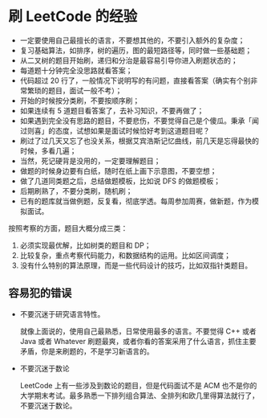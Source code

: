 # 刷 LeetCode 的经验

- 一定要使用自己最擅长的语言，不要想其他的，不要引入额外的复杂度；
- 复习基础算法，如排序，树的遍历，图的最短路径等，同时做一些基础题；
- 从二叉树的题目开始刷，递归和分治是最容易引导你进入刷题状态的；
- 每道题十分钟完全没思路就看答案；
- 代码超过 20 行了，一般情况下说明写的有问题，直接看答案（确实有个别非常繁琐的题目，面试一般不考）；
- 开始的时候按分类刷，不要按顺序刷；
- 如果连续有 5 道题目看答案了，去补习知识，不要再做了；
- 如果遇到完全没有思路的题目，不要悲伤，不要觉得自己是个傻瓜。秉承「闻过则喜」的态度，试想如果是面试时候恰好考到这道题目呢？
- 刷过了过几天又忘了也没关系，根据艾宾浩斯记忆曲线，前几天是忘得最快的时候，多看几遍；
- 当然，死记硬背是没用的，一定要理解题目；
- 做题的时候身边要有白纸，随时在纸上画下示意图，不要空想；
- 做了几道同类题之后，总结做题模板，比如说 DFS 的做题模板；
- 后期刷熟了，不要分类刷，随机刷；
- 已有的题库就当做例题，反复看，彻底学透。每周参加周赛，做新题，作为模拟面试。

按照考察的方面，题目大概分成三类：

1. 必须实现最优解，比如树类的题目和 DP；
2. 比较复杂，重点考察代码能力，和数据结构的运用。比如区间调度；
3. 没有什么特别的算法原理，而是一些代码设计的技巧，比如双指针类题目。

## 容易犯的错误

- 不要沉迷于研究语言特性。

    就像上面说的，使用自己最熟悉，日常使用最多的语言。不要觉得 C++ 或者 Java 或者 Whatever 刷题最爽，或者你看的答案采用了什么语言，抓住主要矛盾，你是来刷题的，不是学习新语言的。

- 不要沉迷于数论

    LeetCode 上有一些涉及到数论的题目，但是代码面试不是 ACM 也不是你的大学期末考试。最多熟悉一下排列组合算法、全排列和欧几里得算法就行了，不要沉迷于数论。